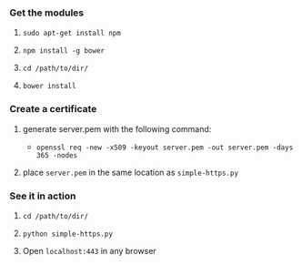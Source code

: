 ### Get the modules

1. `sudo apt-get install npm`

2. `npm install -g bower`

3. `cd /path/to/dir/`

4. `bower install`

### Create a certificate

1.  generate server.pem with the following command:

    * `openssl req -new -x509 -keyout server.pem -out server.pem -days 365 -nodes`

2. place `server.pem` in the same location as `simple-https.py`

### See it in action

1. `cd /path/to/dir/`

2. `python simple-https.py`

3. Open `localhost:443` in any browser
